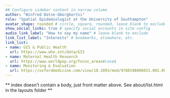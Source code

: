 ```yaml
---
## Configure sidebar content in narrow column
author: "Winfred Dotse-Gborgbortsi"
role: "Spatial Epidemiologist at the University of Southampton"
avatar_shape: rounded # circle, square, rounded, leave blank to exclude
show_social_links: true # specify social accounts in site config
audio_link_label: "How to say my name" # leave blank to exclude
link_list_label: "Interests" # bookmarks, elsewhere, etc.
link_list:
- name: GIS & Public Health
  url: https://www.who.int/data/GIS
- name: Maternal Health Research
  url: https://www.worldpop.org/focus_areas#case4
- name: Monitoring & Evaluation
  url: https://oxfordmedicine.com/view/10.1093/med/9780198806653.001.0001/med-9780198806653-chapter-9
---
```


** index doesn't contain a body, just front matter above.
See about/list.html in the layouts folder **